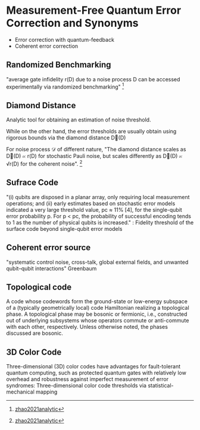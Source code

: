 # Measurement-Free Quantum Error Correction and Synonyms
- Error correction with quantum-feedback
- Coherent error correction

## Randomized Benchmarking
"average gate infidelity r(D) due to a noise process D can be accessed
 experimentally via randomized benchmarking" [^zhao]

## Diamond Distance
Analytic tool for obtaining an estimation of noise threshold.

While on the other hand, the error thresholds are usually obtain using rigorous
bounds via the diamond distance D(D)

For noise process $\mathcal{D}$ of different nature, "The diamond distance
scales as D(D) ∝ r(D) for stochastic Pauli noise, but scales differently as
D(D) ∝ √r(D) for the coherent noise". [^zhao]

[^zhao]: [zhao2021analytic](@cite)

## Sufrace Code
"(i) qubits are disposed in a planar array, only requiring local measurement
operations; and (ii) early estimates based on stochastic error models indicated
a very large threshold value, pc ≈ 11% [4], for the single-qubit error
probability p. For p < pc, the probability of successful encoding tends to 1 as
the number of physical qubits is increased." : Fidelity threshold of the surface
code beyond single-qubit error models

## Coherent error source
"systematic control noise, cross-talk, global external fields, and unwanted
qubit–qubit interactions" Greenbaum

## Topological code
A code whose codewords form the ground-state or low-energy subspace of a
(typically geometrically local) code Hamiltonian realizing a topological phase.
A topological phase may be bosonic or fermionic, i.e., constructed out of
underlying subsystems whose operators commute or anti-commute with each other,
respectively. Unless otherwise noted, the phases discussed are bosonic.

## 3D Color Code
Three-dimensional (3D) color codes have advantages for fault-tolerant quantum
computing, such as protected quantum gates with relatively low overhead and
robustness against imperfect measurement of error syndromes: Three-dimensional
color code thresholds via statistical-mechanical mapping

